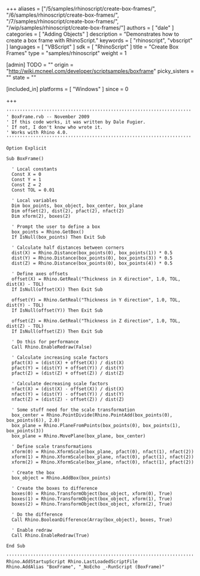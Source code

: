 +++
aliases = ["/5/samples/rhinoscript/create-box-frames/", "/6/samples/rhinoscript/create-box-frames/", "/7/samples/rhinoscript/create-box-frames/", "/wip/samples/rhinoscript/create-box-frames/"]
authors = [ "dale" ]
categories = [ "Adding Objects" ]
description = "Demonstrates how to create a box frame with RhinoScript."
keywords = [ "rhinoscript", "vbscript" ]
languages = [ "VBScript" ]
sdk = [ "RhinoScript" ]
title = "Create Box Frames"
type = "samples/rhinoscript"
weight = 1

[admin]
TODO = ""
origin = "http://wiki.mcneel.com/developer/scriptsamples/boxframe"
picky_sisters = ""
state = ""

[included_in]
platforms = [ "Windows" ]
since = 0

+++

```vbnet
'''''''''''''''''''''''''''''''''''''''''''''''''''''''''''''''''''''
' BoxFrame.rvb -- November 2009
' If this code works, it was written by Dale Fugier.
' If not, I don't know who wrote it.
' Works with Rhino 4.0.
'''''''''''''''''''''''''''''''''''''''''''''''''''''''''''''''''''''

Option Explicit

Sub BoxFrame()

  ' Local constants
  Const X = 0
  Const Y = 1
  Const Z = 2
  Const TOL = 0.01

  ' Local variables
  Dim box_points, box_object, box_center, box_plane
  Dim offset(2), dist(2), pfact(2), nfact(2)
  Dim xform(2), boxes(2)

  ' Prompt the user to define a box    
  box_points = Rhino.GetBox()
  If IsNull(box_points) Then Exit Sub

  ' Calculate half distances between corners    
  dist(X) = Rhino.Distance(box_points(0), box_points(1)) * 0.5
  dist(Y) = Rhino.Distance(box_points(0), box_points(3)) * 0.5
  dist(Z) = Rhino.Distance(box_points(0), box_points(4)) * 0.5

  ' Define axes offsets
  offset(X) = Rhino.GetReal("Thickness in X direction", 1.0, TOL, dist(X) - TOL)
  If IsNull(offset(X)) Then Exit Sub

  offset(Y) = Rhino.GetReal("Thickness in Y direction", 1.0, TOL, dist(Y) - TOL)
  If IsNull(offset(Y)) Then Exit Sub

  offset(Z) = Rhino.GetReal("Thickness in Z direction", 1.0, TOL, dist(Z) - TOL)
  If IsNull(offset(Z)) Then Exit Sub

  ' Do this for performance
  Call Rhino.EnableRedraw(False)    

  ' Calculate increasing scale factors
  pfact(X) = (dist(X) + offset(X)) / dist(X)
  pfact(Y) = (dist(Y) + offset(Y)) / dist(Y)
  pfact(Z) = (dist(Z) + offset(Z)) / dist(Z)

  ' Calculate decreasing scale factors
  nfact(X) = (dist(X) - offset(X)) / dist(X)
  nfact(Y) = (dist(Y) - offset(Y)) / dist(Y)
  nfact(Z) = (dist(Z) - offset(Z)) / dist(Z)

  ' Some stuff need for the scale transformation
  box_center = Rhino.PointDivide(Rhino.PointAdd(box_points(0), box_points(6)), 2.0)
  box_plane = Rhino.PlaneFromPoints(box_points(0), box_points(1), box_points(3))
  box_plane = Rhino.MovePlane(box_plane, box_center)

  ' Define scale transformations
  xform(0) = Rhino.XformScale(box_plane, pfact(0), nfact(1), nfact(2))
  xform(1) = Rhino.XformScale(box_plane, nfact(0), pfact(1), nfact(2))
  xform(2) = Rhino.XformScale(box_plane, nfact(0), nfact(1), pfact(2))

  ' Create the box
  box_object = Rhino.AddBox(box_points)

  ' Create the boxes to difference
  boxes(0) = Rhino.TransformObject(box_object, xform(0), True)
  boxes(1) = Rhino.TransformObject(box_object, xform(1), True)
  boxes(2) = Rhino.TransformObject(box_object, xform(2), True)

  ' Do the difference
  Call Rhino.BooleanDifference(Array(box_object), boxes, True)

  ' Enable redraw
  Call Rhino.EnableRedraw(True)    

End Sub

'''''''''''''''''''''''''''''''''''''''''''''''''''''''''''''''''''''''''''''
Rhino.AddStartupScript Rhino.LastLoadedScriptFile
Rhino.AddAlias "BoxFrame", "_NoEcho _-RunScript (BoxFrame)"
```
